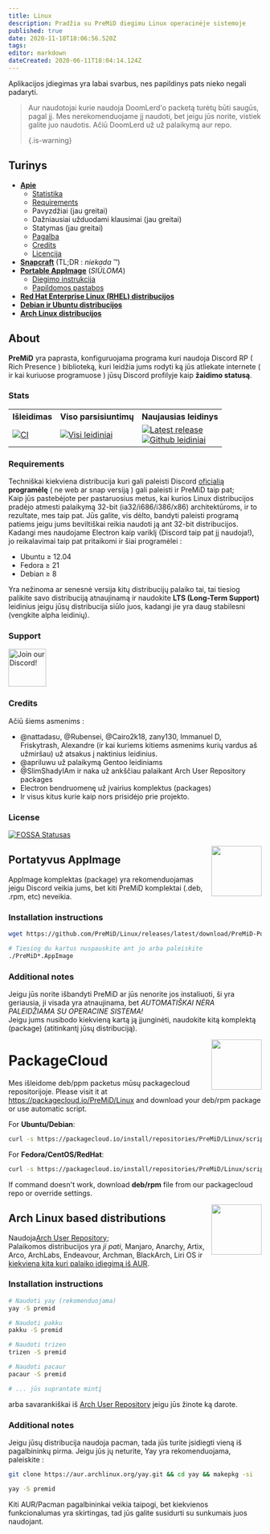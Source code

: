 ```yaml
---
title: Linux
description: Pradžia su PreMiD diegimu Linux operacinėje sistemoje
published: true
date: 2020-11-10T18:06:56.520Z
tags:
editor: markdown
dateCreated: 2020-06-11T18:04:14.124Z
---
```


Aplikacijos įdiegimas yra labai svarbus, nes papildinys pats nieko negali padaryti.

> Aur naudotojai kurie naudoja DoomLerd'o packetą turėtų būti saugūs, pagal jį. Mes nerekomenduojame jį naudoti, bet jeigu jūs norite, vistiek galite juo naudotis. Ačiū DoomLerd už už palaikymą aur repo. 
> 
> {.is-warning}

## Turinys

- **[Apie](#about)**
  - [Statistika](#stats)
  - [Requirements](#requirements)
  - Pavyzdžiai (jau greitai)
  - Dažniausiai užduodami klausimai (jau greitai)
  - Statymas (jau greitai)
  - [Pagalba](#support)
  - [Credits](#credits)
  - [Licencija](#license)
- **[Snapcraft](#snapcraft)** (TL;DR : _niekada_ ™️)
- **[Portable AppImage](#appimage)** (_SIŪLOMA_)
  - [Diegimo instrukcija](#appimageinstall)
  - [Papildomos pastabos](#appimagenotes)
- [**Red Hat Enterprise Linux (RHEL) distribucijos**](#packagecloud)
- [**Debian ir Ubuntu distribucijos**](#packagecloud)
- [**Arch Linux distribucijos**](#arch)

<a name="about"></a>

## About

**PreMiD** yra paprasta, konfiguruojama programa kuri naudoja Discord RP ( Rich Presence ) biblioteką, kuri leidžia jums rodyti ką jūs atliekate internete ( ir kai kuriuose programuose ) jūsų Discord profilyje kaip **žaidimo statusą**.

<a name="stats"></a>

### Stats

<table>
  <tr>
    <th>Išleidimas</th>
    <th>Viso parsisiuntimų</th>
    <th>Naujausias leidinys</th>
  </tr>
  <tr>
    <td><a href="https://github.com/PreMiD/Linux/actions"><img src="https://github.com/PreMiD/Linux/workflows/CI/badge.svg?branch=master&event=push" alt="CI"></a></td>
    <td><a href="https://github.com/PreMiD/Linux/releases"><img src="https://img.shields.io/github/downloads/PreMiD/Linux/total.svg?maxAge=86400" alt="Visi leidiniai"></a></td>
    <td><a href="https://github.com/PreMiD/Linux/releases/latest"><img src="https://img.shields.io/github/v/release/PreMiD/Linux.svg?maxAge=86400" alt="Latest release"><br><img src="https://img.shields.io/github/downloads/PreMiD/Linux/latest/total.svg?maxAge=86400" alt="Github leidiniai"></a></td>
  </tr>
</table>

<a name="requirements"></a>

### Requirements

Techniškai kiekviena distribucija kuri gali paleisti Discord [oficialią](https://discordapp.com/download) **programėlę** ( ne web ar snap versiją ) gali paleisti ir PreMiD taip pat;</br>Kaip jūs pastebėjote per pastaruosius metus, kai kurios Linux distribucijos pradėjo atmesti palaikymą 32-bit (ia32/i686/i386/x86) architektūroms, ir to rezultate, mes taip pat. Jūs galite, vis dėlto, bandyti paleisti programą patiems jeigu jums beviltiškai reikia naudoti ją ant 32-bit distribucijos.</br> Kadangi mes naudojame Electron kaip variklį (Discord taip pat jį naudoja!), jo reikalavimai taip pat pritaikomi ir šiai programėlei :

- Ubuntu ≥ 12.04
- Fedora ≥ 21
- Debian ≥ 8

Yra nežinoma ar senesnė versija kitų distribucijų palaiko tai, tai tiesiog palikite savo distribuciją atnaujinamą ir naudokite **LTS (Long-Term Support)** leidinius jeigu jūsų distribucija siūlo juos, kadangi jie yra daug stabilesni (vengkite alpha leidinių).

<a name="support"></a>

### Support

<div>
  <a target="_blank" href="https://discord.premid.app/" title="Prisidėkite prie mūsų Discord!">
    <img height="75px" draggable="false" src="https://discordapp.com/api/guilds/493130730549805057/widget.png?style=banner2" alt="Join our Discord!">
  </a>
</div>

<a name="credits"></a>

### Credits

Ačiū šiems asmenims :

- @nattadasu, @Rubensei, @Cairo2k18, zany130, Immanuel D, Friskytrash, Alexandre (ir kai kuriems kitiems asmenims kurių vardus aš užmiršau) už atsakus į naktinius leidinius.
- @apriluwu už palaikymą Gentoo leidiniams
- @SlimShadyIAm ir naka už ankščiau palaikant Arch User Repository packages
- Electron bendruomenę už įvairius komplektus (packages)
- Ir visus kitus kurie kaip nors prisidėjo prie projekto.

<a name="license"></a>

### License

[![FOSSA Statusas](https://app.fossa.io/api/projects/git%2Bgithub.com%2FPreMiD%2FLinux.svg?type=large)](https://app.fossa.io/projects/git%2Bgithub.com%2FPreMiD%2FLinux?ref=badge_large)

<img src="https://i.imgur.com/ACAxtmA.png" width="100" height="100" align="right"></img>
<a name="snapcraft"></a>

## Portatyvus Applmage

Applmage komplektas (package) yra rekomenduojamas jeigu Discord veikia jums, bet kiti PreMiD komplektai (.deb, .rpm, etc) neveikia.

<a name="appimageinstall"></a>

### Installation instructions

```bash
wget https://github.com/PreMiD/Linux/releases/latest/download/PreMiD-Portable.AppImage && chmod a+x PreMiD*.AppImage
```

```bash
# Tiesiog du kartus nuspauskite ant jo arba paleiskite
./PreMiD*.AppImage
```

<a name="appimagenotes"></a>

### Additional notes

Jeigu jūs norite išbandyti PreMiD ar jūs nenorite jos instaliuoti, ši yra geriausia, ji visada yra atnaujinama, bet _AUTOMATIŠKAI NĖRA PALEIDŽIAMA SU OPERACINE SISTEMA!_</br>Jeigu jums nusibodo kiekvieną kartą ją įjunginėti, naudokite kitą komplektą (package) (atitinkantį jūsų distribuciją).

<img src="https://raw.githubusercontent.com/PreMiD/Linux/master/.github/packagecloud.png" width="100" height="100" align="right"></img>
<a name="packagecloud"></a>

# PackageCloud

Mes išleidome deb/ppm packetus mūsų packagecloud repositorijoje. Please visit it at https://packagecloud.io/PreMiD/Linux and download your deb/rpm package or use automatic script.

For **Ubuntu/Debian**:

```bash
curl -s https://packagecloud.io/install/repositories/PreMiD/Linux/script.deb.sh | sudo bash
```

For **Fedora/CentOS/RedHat**:

```bash
curl -s https://packagecloud.io/install/repositories/PreMiD/Linux/script.rpm.sh | sudo bash
```

If command doesn't work, download **deb/rpm** file from our packagecloud repo or override settings.

<a name="arch"></a>
<img src="https://raw.githubusercontent.com/PreMiD/Linux/86ae2fbd49499785281f388a5305b06e0d3ecfea/.github/iusearchbtw.svg" width="100" height="100" align="right"></img>

## Arch Linux based distributions

Naudoja[Arch User Repository](https://aur.archlinux.org/packages/premid);</br> Palaikomos distribucijos yra _ji pati_, Manjaro, Anarchy, Artix, Arco, ArchLabs, Endeavour, Archman, BlackArch, Liri OS ir [kiekviena kita kuri palaiko įdiegimą iš AUR](https://wiki.archlinux.org/index.php/Arch-based_distributions#Active).

<a name="archinstall"></a>

### Installation instructions

```bash
# Naudoti yay (rekomenduojama)
yay -S premid
```

```bash
# Naudoti pakku
pakku -S premid
```

```bash
# Naudoti trizen
trizen -S premid
```

```bash
# Naudoti pacaur
pacaur -S premid
```

```bash
# ... jūs suprantate mintį
```

arba savarankiškai iš [Arch User Repository](https://aur.archlinux.org/packages/premid) jeigu jūs žinote ką darote.

<a name="archnotes"></a>

### Additional notes

Jeigu jūsų distribucija naudoja pacman, tada jūs turite įsidiegti vieną iš pagalbininkų pirma. Jeigu jūs jų neturite, Yay yra rekomenduojama, paleiskite :

```bash
git clone https://aur.archlinux.org/yay.git && cd yay && makepkg -si
```

```bash
yay -S premid
```

Kiti AUR/Pacman pagalbininkai veikia taipogi, bet kiekvienos funkcionalumas yra skirtingas, tad jūs galite susidurti su sunkumais juos naudojant.